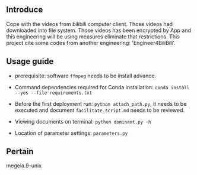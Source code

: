 ## Introduce

Cope with the videos from bilibili computer client. Those videos had downloaded into file system. Those videos has been encrypted by App and this engineering will be using measures eliminate that restrictions. This project cite some codes from another engineering: 'Engineer4BiliBili'.

## Usage guide

- prerequisite: software `ffmpeg` needs to be install advance.

- Command dependencies required for Conda installation: `conda install --yes --file requirements.txt`

- Before the first deployment run: `python attach_path.py`, it needs to be executed and document `facilitate_script.md` needs to be reviewed.

- Viewing documents on terminal: `python dominant.py -h`

- Location of parameter settings: `parameters.py`

## Pertain

megeia.9-unix